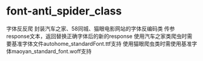 # font-anti_spider_class
字体反反爬
封装汽车之家、58同城、猫眼电影网站的字体反编码类
传参response文本，返回替换正确字体后的新的response
使用汽车之家类爬虫时需要基准字体文件autohome_standardFont.ttf支持
使用猫眼爬虫类时需使用基准字体maoyan_standard_font.woff支持
